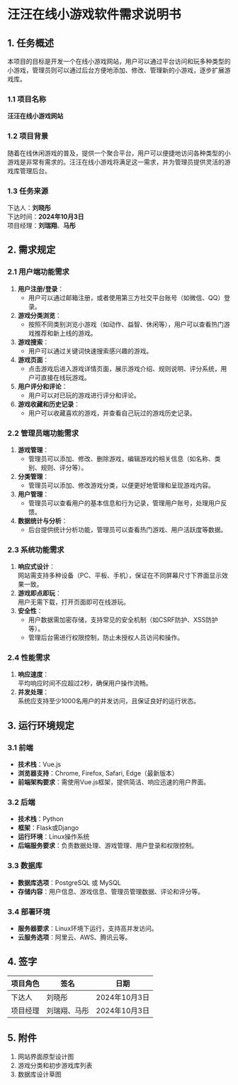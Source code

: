 # 汪汪在线小游戏软件需求说明书

## 1. 任务概述
本项目的目标是开发一个在线小游戏网站，用户可以通过平台访问和玩多种类型的小游戏，管理员则可以通过后台方便地添加、修改、管理新的小游戏，逐步扩展游戏库。

### 1.1 项目名称
**汪汪在线小游戏网站**

### 1.2 项目背景
随着在线休闲游戏的普及，提供一个聚合平台，用户可以便捷地访问各种类型的小游戏是非常有需求的。汪汪在线小游戏将满足这一需求，并为管理员提供灵活的游戏库管理后台。

### 1.3 任务来源
下达人：**刘晓彤**  
下达时间：**2024年10月3日**  
项目经理：**刘瑞翔**、**马彤**

## 2. 需求规定

### 2.1 用户端功能需求
1. **用户注册/登录**：
    - 用户可以通过邮箱注册，或者使用第三方社交平台账号（如微信、QQ）登录。
2. **游戏分类浏览**：
    - 按照不同类别浏览小游戏（如动作、益智、休闲等），用户可以查看热门游戏推荐和新上线的游戏。
3. **游戏搜索**：
    - 用户可以通过关键词快速搜索感兴趣的游戏。
4. **游戏页面**：
    - 点击游戏后进入游戏详情页面，展示游戏介绍、规则说明、评分系统，用户可直接在线玩游戏。
5. **用户评分和评论**：
    - 用户可以对已玩的游戏进行评分和评论。
6. **游戏收藏和历史记录**：
    - 用户可以收藏喜欢的游戏，并查看自己玩过的游戏历史记录。

### 2.2 管理员端功能需求
1. **游戏管理**：
    - 管理员可以添加、修改、删除游戏，编辑游戏的相关信息（如名称、类别、规则、评分等）。
2. **分类管理**：
    - 管理员可以添加、修改游戏分类，以便更好地管理和呈现游戏内容。
3. **用户管理**：
    - 管理员可以查看用户的基本信息和行为记录，管理用户账号，处理用户反馈。
4. **数据统计与分析**：
    - 后台提供统计分析功能，管理员可以查看热门游戏、用户活跃度等数据。

### 2.3 系统功能需求
1. **响应式设计**：  
   网站需支持多种设备（PC、平板、手机），保证在不同屏幕尺寸下界面显示效果一致。
2. **游戏即点即玩**：  
   用户无需下载，打开页面即可在线游玩。
3. **安全性**：
    - 用户数据需加密存储，支持常见的安全机制（如CSRF防护、XSS防护等）。
    - 管理后台需进行权限控制，防止未授权人员访问和操作。

### 2.4 性能需求
1. **响应速度**：  
   平均响应时间不应超过2秒，确保用户操作流畅。
2. **并发处理**：  
   系统应支持至少1000名用户的并发访问，且保证良好的运行状态。

## 3. 运行环境规定

### 3.1 前端
- **技术栈**：Vue.js
- **浏览器支持**：Chrome, Firefox, Safari, Edge（最新版本）
- **前端架构要求**：需使用Vue.js框架，提供简洁、响应迅速的用户界面。

### 3.2 后端
- **技术栈**：Python
- **框架**：Flask或Django
- **运行环境**：Linux操作系统
- **后端服务要求**：负责数据处理、游戏管理、用户登录和权限控制。

### 3.3 数据库
- **数据库选项**：PostgreSQL 或 MySQL
- **存储内容**：用户信息、游戏信息、管理员管理数据、评论和评分等。

### 3.4 部署环境
- **服务器要求**：Linux环境下运行，支持高并发访问。
- **云服务选项**：阿里云、AWS、腾讯云等。

## 4. 签字
| 项目角色      | 签名        | 日期       |
| ------------- | ----------- | ---------- |
| 下达人        | 刘晓彤      | 2024年10月3日 |
| 项目经理      | 刘瑞翔、马彤 | 2024年10月3日 |

## 5. 附件
1. 网站界面原型设计图
2. 游戏分类和初步游戏库列表
3. 数据库设计草图  

